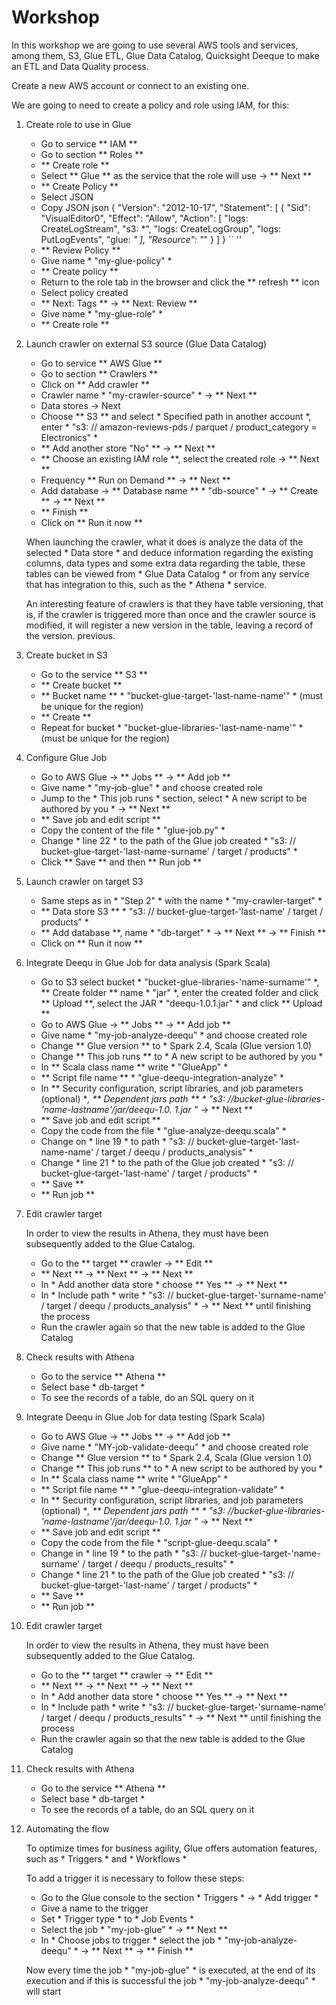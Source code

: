 # Workshop

In this workshop we are going to use several AWS tools and services, among them, S3, Glue ETL, Glue Data Catalog, Quicksight Deeque to make an ETL and Data Quality process.

Create a new AWS account or connect to an existing one.

We are going to need to create a policy and role using IAM, for this:

1. Create role to use in Glue

    * Go to service ** IAM **
    * Go to section ** Roles **
    * ** Create role **
    * Select ** Glue ** as the service that the role will use -> ** Next **
    * ** Create Policy **
    * Select JSON
    * Copy JSON
    json
    {
        "Version": "2012-10-17",
        "Statement": [
            {
                "Sid": "VisualEditor0",
                "Effect": "Allow",
                "Action": [
                    "logs: CreateLogStream",
                    "s3: *",
                    "logs: CreateLogGroup",
                    "logs: PutLogEvents",
                    "glue: *"
                ],
                "Resource": "*"
            }
        ]
    }
    `` ''
    * ** Review Policy **
    * Give name * "my-glue-policy" *
    * ** Create policy **
    * Return to the role tab in the browser and click the ** refresh ** icon
    * Select policy created
    * ** Next: Tags ** -> ** Next: Review **
    * Give name * "my-glue-role" *
    * ** Create role **

2. Launch crawler on external S3 source (Glue Data Catalog)

    * Go to service ** AWS Glue **
    * Go to section ** Crawlers **
    * Click on ** Add crawler **
    * Crawler name * "my-crawler-source" * -> ** Next **
    * Data stores -> Next
    * Choose ** S3 ** and select * Specified path in another account *, enter * "s3: // amazon-reviews-pds / parquet / product_category = Electronics" *
    * ** Add another store "No" ** -> ** Next **
    * ** Choose an existing IAM role **, select the created role -> ** Next **
    * Frequency ** Run on Demand ** -> ** Next **
    * Add database -> ** Database name ** * "db-source" * -> ** Create ** -> ** Next **
    * ** Finish **
    * Click on ** Run it now **

    When launching the crawler, what it does is analyze the data of the selected * Data store * and deduce information regarding the existing columns, data types and some extra data regarding the table, these tables can be viewed from * Glue Data Catalog * or from any service that has integration to this, such as the * Athena * service.
    
    An interesting feature of crawlers is that they have table versioning, that is, if the crawler is triggered more than once and the crawler source is modified, it will register a new version in the table, leaving a record of the version. previous.

3. Create bucket in S3

    * Go to the service ** S3 **
    * ** Create bucket **
    * ** Bucket name ** * "bucket-glue-target-'last-name-name'" * (must be unique for the region) 
    * ** Create **
    * Repeat for bucket * "bucket-glue-libraries-'last-name-name'" * (must be unique for the region)

4. Configure Glue Job

    * Go to AWS Glue -> ** Jobs ** -> ** Add job **
    * Give name * "my-job-glue" * and choose created role
    * Jump to the * This job runs * section, select * A new script to be authored by you * -> ** Next **
    * ** Save job and edit script **
    * Copy the content of the file * "glue-job.py" *
    * Change * line 22 * ​​to the path of the Glue job created * "s3: // bucket-glue-target-'last-name-surname' / target / products" *
    * Click ** Save ** and then ** Run job **

5. Launch crawler on target S3

    * Same steps as in * "Step 2" * with the name * "my-crawler-target" *
    * ** Data store S3 ** * "s3: // bucket-glue-target-'last-name' / target / products" *
    * ** Add database **, name * "db-target" * -> ** Next ** -> ** Finish **
    * Click on ** Run it now **

6. Integrate Deequ in Glue Job for data analysis (Spark Scala)

    * Go to S3 select bucket * "bucket-glue-libraries-'name-surname'" *, ** Create folder ** name * "jar" *, enter the created folder and click ** Upload **, select the JAR * "deequ-1.0.1.jar" * and click ** Upload **
    * Go to AWS Glue -> ** Jobs ** -> ** Add job **
    * Give name * "my-job-analyze-deequ" * and choose created role
    * Change ** Glue version ** to * Spark 2.4, Scala (Glue version 1.0)
    * Change ** This job runs ** to * A new script to be authored by you *
    * In ** Scala class name ** write * "GlueApp" *
    * ** Script file name ** * "glue-deequ-integration-analyze" *
    * In ** Security configuration, script libraries, and job parameters (optional) **, ** Dependent jars path ** * "s3: //bucket-glue-libraries-'name-lastname'/jar/deequ-1.0. 1.jar "* -> ** Next **
    * ** Save job and edit script **
    * Copy the code from the file * "glue-analyze-deequ.scala" *
    * Change on * line 19 * to path * "s3: // bucket-glue-target-'last-name-name' / target / deequ / products_analysis" *
    * Change * line 21 * to the path of the Glue job created * "s3: // bucket-glue-target-'last-name' / target / products" *
    * ** Save **
    * ** Run job **

7. Edit crawler target

    In order to view the results in Athena, they must have been subsequently added to the Glue Catalog.

    * Go to the ** target ** crawler -> ** Edit **
    * ** Next ** -> ** Next ** -> ** Next **
    * In * Add another data store * choose ** Yes ** -> ** Next **
    * In * Include path * write * "s3: // bucket-glue-target-'surname-name' / target / deequ / products_analysis" * -> ** Next ** until finishing the process
    * Run the crawler again so that the new table is added to the Glue Catalog


8. Check results with Athena

    * Go to the service ** Athena **
    * Select base * db-target *
    * To see the records of a table, do an SQL query on it

9. Integrate Deequ in Glue Job for data testing (Spark Scala)

    * Go to AWS Glue -> ** Jobs ** -> ** Add job **
    * Give name * "MY-job-validate-deequ" * and choose created role
    * Change ** Glue version ** to * Spark 2.4, Scala (Glue version 1.0)
    * Change ** This job runs ** to * A new script to be authored by you *
    * In ** Scala class name ** write * "GlueApp" *
    * ** Script file name ** * "glue-deequ-integration-validate" *
    * In ** Security configuration, script libraries, and job parameters (optional) **, ** Dependent jars path ** * "s3: //bucket-glue-libraries-'name-lastname'/jar/deequ-1.0. 1.jar "* -> ** Next **
    * ** Save job and edit script **
    * Copy the code from the file * "script-glue-deequ.scala" *
    * Change in * line 19 * to the path * "s3: // bucket-glue-target-'name-surname' / target / deequ / products_results" *
    * Change * line 21 * to the path of the Glue job created * "s3: // bucket-glue-target-'last-name' / target / products" *
    * ** Save **
    * ** Run job **

10. Edit crawler target

    In order to view the results in Athena, they must have been subsequently added to the Glue Catalog.

    * Go to the ** target ** crawler -> ** Edit **
    * ** Next ** -> ** Next ** -> ** Next **
    * In * Add another data store * choose ** Yes ** -> ** Next **
    * In * Include path * write * "s3: // bucket-glue-target-'surname-name' / target / deequ / products_results" * -> ** Next ** until finishing the process
    * Run the crawler again so that the new table is added to the Glue Catalog

11. Check results with Athena

    * Go to the service ** Athena **
    * Select base * db-target *
    * To see the records of a table, do an SQL query on it

12. Automating the flow

    To optimize times for business agility, Glue offers automation features, such as * Triggers * and * Workflows *

    To add a trigger it is necessary to follow these steps:

    * Go to the Glue console to the section * Triggers * -> * Add trigger *
    * Give a name to the trigger
    * Set * Trigger type * to * Job Events *
    * Select the job * "my-job-glue" * -> ** Next **
    * In * Choose jobs to trigger * select the job * "my-job-analyze-deequ" * -> ** Next ** -> ** Finish **

    Now every time the job * "my-job-glue" * is executed, at the end of its execution and if this is successful the job * "my-job-analyze-deequ" * will start
